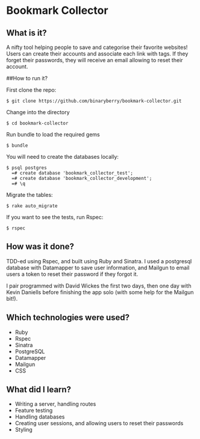 Bookmark Collector
================

## What is it?

A nifty tool helping people to save and categorise their favorite websites! Users can create their accounts and associate each link with tags. If they forget their passwords, they will receive an email allowing to reset their account.

##How to run it?

First clone the repo:
```shell
$ git clone https://github.com/binaryberry/bookmark-collector.git
```

Change into the directory
```shell
$ cd bookmark-collector
```

Run bundle to load the required gems
```shell
$ bundle 
```

You will need to create the databases locally:
```shell
$ psql postgres
  =# create database 'bookmark_collector_test';
  =# create database 'bookmark_collector_development';
  =# \q
```

Migrate the tables:
```shell
$ rake auto_migrate
```

If you want to see the tests, run Rspec:
```shell
$ rspec
```

## How was it done?

TDD-ed using Rspec, and built using Ruby and Sinatra. I used a postgresql database with Datamapper to save user information, and Mailgun to email users a token to reset their password if they forgot it.

I pair programmed with David Wickes the first two days, then one day with Kevin Daniells before finishing the app solo (with some help for the Mailgun bit!).

## Which technologies were used?

- Ruby
- Rspec
- Sinatra
- PostgreSQL
- Datamapper
- Mailgun
- CSS

## What did I learn?

- Writing a server, handling routes
- Feature testing
- Handling databases
- Creating user sessions, and allowing users to reset their passwords
- Styling
